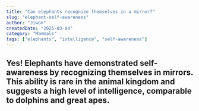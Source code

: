 ```yaml
---
title: "Can elephants recognize themselves in a mirror?"
slug: "elephant-self-awareness"
author: "Jiwon"
createdDate: "2025-03-04"
category: "Mammals"
tags: ["elephants", "intelligence", "self-awareness"]
---
```

Yes! Elephants have demonstrated **self-awareness** by recognizing themselves in mirrors. This ability is rare in the animal kingdom and suggests a high level of intelligence, comparable to dolphins and great apes.
---